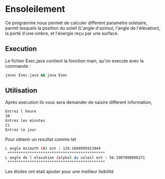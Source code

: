 # Ensoleilement

Ce programme nous permet de calculer different parametre soletaire,
parmit lesquels la position du soleil (L'angle d'azimut, l'angle de l'élévation), la porté d'une ombre, et l'energie reçu par une surface.


## Execution

Le fichier Exec.java contient la fonction main, qu'on execute avec la commande :
```bash
javac Exec.java && java Exec
```
## Utilisation

Aprés execution ils vous sera demander de saisire different information, 
```bash
Entrez l heure
10
Entrez les minutes
21
Entrez le jour
```
Pour obtenir un resultat comme tel
```bash
L angle Azimuth (A) est : 129.1604995923944
 ********************************************
L angle de l elevation (alpha) du soleil est : 56.1987098996271
 ********************************************
 ```
 Les étoiles ont etait ajouter pour une meilleur lisibilité